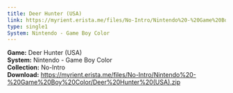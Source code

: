 ```yaml
---
title: Deer Hunter (USA)
link: https://myrient.erista.me/files/No-Intro/Nintendo%20-%20Game%20Boy%20Color/Deer%20Hunter%20(USA).zip
type: single1
System: Nintendo - Game Boy Color
---
```

<b>Game:</b> Deer Hunter (USA)<br>
<b>System:</b> Nintendo - Game Boy Color<br>
<b>Collection:</b> No-Intro<br>
<b>Download:</b> https://myrient.erista.me/files/No-Intro/Nintendo%20-%20Game%20Boy%20Color/Deer%20Hunter%20(USA).zip